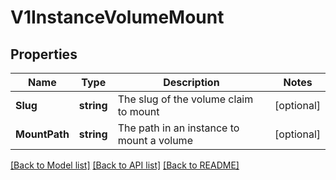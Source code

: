 # V1InstanceVolumeMount

## Properties

Name | Type | Description | Notes
------------ | ------------- | ------------- | -------------
**Slug** | **string** | The slug of the volume claim to mount | [optional] 
**MountPath** | **string** | The path in an instance to mount a volume | [optional] 

[[Back to Model list]](../README.md#documentation-for-models) [[Back to API list]](../README.md#documentation-for-api-endpoints) [[Back to README]](../README.md)


